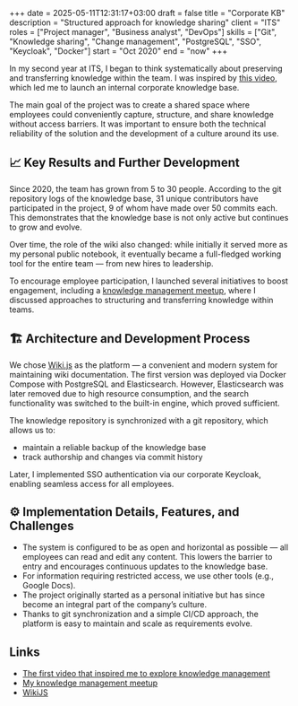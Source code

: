 +++ 
date        = 2025-05-11T12:31:17+03:00
draft       = false
title       = "Corporate KB"
description = "Structured approach for knowledge sharing"
client      = "ITS"
roles       = ["Project manager", "Business analyst", "DevOps"]
skills      = ["Git", "Knowledge sharing", "Change management", "PostgreSQL", "SSO", "Keycloak", "Docker"]
start       = "Oct 2020"
end         = "now"
+++

In my second year at ITS, I began to think systematically about preserving and transferring knowledge within the team. I was inspired by [this video](https://youtu.be/9hruCcHC4FY?feature=shared), which led me to launch an internal corporate knowledge base.

The main goal of the project was to create a shared space where employees could conveniently capture, structure, and share knowledge without access barriers. It was important to ensure both the technical reliability of the solution and the development of a culture around its use.

## 📈 Key Results and Further Development

Since 2020, the team has grown from 5 to 30 people. According to the git repository logs of the knowledge base, 31 unique contributors have participated in the project, 9 of whom have made over 50 commits each. This demonstrates that the knowledge base is not only active but continues to grow and evolve.

Over time, the role of the wiki also changed: while initially it served more as my personal public notebook, it eventually became a full-fledged working tool for the entire team — from new hires to leadership.

To encourage employee participation, I launched several initiatives to boost engagement, including a [knowledge management meetup](https://youtu.be/sdgjbPIgvRQ), where I discussed approaches to structuring and transferring knowledge within teams.

## 🏗 Architecture and Development Process

We chose [Wiki.js](https://js.wiki/) as the platform — a convenient and modern system for maintaining wiki documentation. The first version was deployed via Docker Compose with PostgreSQL and Elasticsearch. However, Elasticsearch was later removed due to high resource consumption, and the search functionality was switched to the built-in engine, which proved sufficient.

The knowledge repository is synchronized with a git repository, which allows us to:

* maintain a reliable backup of the knowledge base
* track authorship and changes via commit history

Later, I implemented SSO authentication via our corporate Keycloak, enabling seamless access for all employees.

## ⚙️ Implementation Details, Features, and Challenges

* The system is configured to be as open and horizontal as possible — all employees can read and edit any content. This lowers the barrier to entry and encourages continuous updates to the knowledge base.
* For information requiring restricted access, we use other tools (e.g., Google Docs).
* The project originally started as a personal initiative but has since become an integral part of the company’s culture.
* Thanks to git synchronization and a simple CI/CD approach, the platform is easy to maintain and scale as requirements evolve.

## Links

* [The first video that inspired me to explore knowledge management](https://youtu.be/9hruCcHC4FY?feature=shared)
* [My knowledge management meetup](https://youtu.be/sdgjbPIgvRQ)
* [WikiJS](https://js.wiki/)
